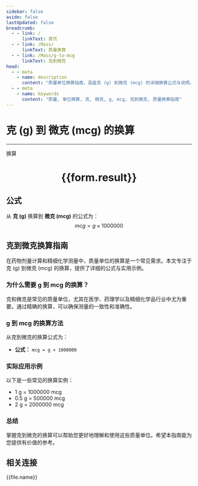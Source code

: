 ```yaml
---
sidebar: false
aside: false
lastUpdated: false
breadcrumb:
  - - link: /
      linkText: 首页
  - - link: /Mass/
      linkText: 质量换算
  - - link: /Mass/g-to-mcg
      linkText: 克到微克
head:
  - - meta
    - name: description
      content: "质量单位换算指南，涵盖克 (g) 到微克 (mcg) 的详细换算公式与说明。"
  - - meta
    - name: keywords
      content: "质量, 单位换算, 克, 微克, g, mcg, 克到微克, 质量换算指南"
---
```

# 克 (g) 到 微克 (mcg) 的换算
---
<script setup>
import { onMounted, reactive, inject, ref } from 'vue'
import { NButton, NForm, NFormItem, NInput, NInputNumber, NSelect, NCard, useMessage,NGrid ,NGi } from 'naive-ui'
import { defineClientComponent } from 'vitepress'
import { Mass } from '../../files';

const convert = inject('convert')

const form = reactive({
  number: null,
  result: '',
})

const convertHandler = () => {
  if (form.number !== null && !isNaN(form.number)) {
    const convertedValue = parseFloat(form.number) * 1000000
    form.result = `${form.number}g = ${convertedValue.toFixed(0)}mcg`
  } else {
    form.result = '请输入有效的数值。'
  }
}
</script>

<n-form size="large" :model="form">
  <n-form-item label="克 (g)">
    <n-input-number v-model:value="form.number" placeholder="输入克" style="width: 100%" />
  </n-form-item>
  <n-form-item>
    <n-button type="primary" @click="convertHandler" block>换算</n-button>
  </n-form-item>
</n-form>

<n-card  embedded :bordered="false" hoverable>
  <div  style="text-align:center">
    <h1>{{form.result}}</h1>
  </div>
</n-card>

## 公式

从 **克 (g)** 换算到 **微克 (mcg)** 的公式为：
$$ mcg = g \times 1000000 $$

## 克到微克换算指南

在药物剂量计算和精细化学测量中，质量单位的换算是一个常见需求。本文专注于克 (g) 到微克 (mcg) 的换算，提供了详细的公式与实用示例。

### 为什么需要 g 到 mcg 的换算？

克和微克是常见的质量单位，尤其在医学、药理学以及精细化学品行业中尤为重要。通过精确的换算，可以确保测量的一致性和准确性。

### g 到 mcg 的换算方法

从克到微克的换算公式为：

- **公式：** `mcg = g × 1000000`

### 实际应用示例

以下是一些常见的换算实例：

- 1 g = 1000000 mcg
- 0.5 g = 500000 mcg
- 2 g = 2000000 mcg

### 总结

掌握克到微克的换算可以帮助您更好地理解和使用这些质量单位。希望本指南能为您提供有价值的参考。

## 相关连接
<n-grid x-gap="12" :cols="4">
  <n-gi v-for="(file, index) in Mass" :key="index">
    <n-button
      text
      tag="a"
      :href="file.path"
      type="primary"
    >
      {{file.name}}
    </n-button>
  </n-gi>
</n-grid>